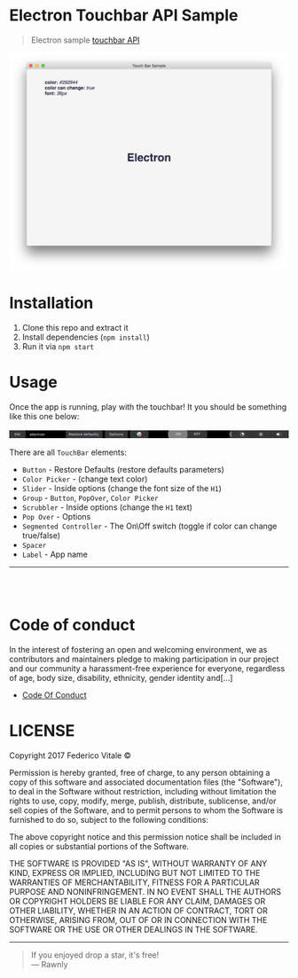 # Electron Touchbar API Sample
> Electron sample  [touchbar API](https://electron.atom.io/docs/api/touch-bar/)

![screenshot](screenshots/window.png)

# Installation
1. Clone this repo and extract it
2. Install dependencies (`npm install`)
3. Run it via `npm start`

# Usage
Once the app is running, play with the touchbar! It you should be something like this one below:
<br>
<br>
![touchbar](screenshots/touchbar.png)
<br>

There are all `TouchBar` elements: 
- `Button` - Restore Defaults (restore defaults parameters)
- `Color Picker` - (change text color)
- `Slider` - Inside options (change the font size of the `H1`)
- `Group` - `Button`, `PopOver`, `Color Picker`
- `Scrubbler` - Inside options  (change the `H1` text)
- `Pop Over` - Options
- `Segmented Controller` - The On\Off switch (toggle if color can change true/false)
- `Spacer`
- `Label` - App name 
---

<br>
<br>

# Code of conduct
In the interest of fostering an open and welcoming environment, we as
contributors and maintainers pledge to making participation in our project and
our community a harassment-free experience for everyone, regardless of age, body
size, disability, ethnicity, gender identity and[...] 

- [Code Of Conduct](code-of-conduct.md)

# LICENSE
Copyright 2017 Federico Vitale &copy;

Permission is hereby granted, free of charge, to any person obtaining a copy of this software and associated documentation files (the "Software"), to deal in the Software without restriction, including without limitation the rights to use, copy, modify, merge, publish, distribute, sublicense, and/or sell copies of the Software, and to permit persons to whom the Software is furnished to do so, subject to the following conditions:

The above copyright notice and this permission notice shall be included in all copies or substantial portions of the Software.

THE SOFTWARE IS PROVIDED "AS IS", WITHOUT WARRANTY OF ANY KIND, EXPRESS OR IMPLIED, INCLUDING BUT NOT LIMITED TO THE WARRANTIES OF MERCHANTABILITY, FITNESS FOR A PARTICULAR PURPOSE AND NONINFRINGEMENT. IN NO EVENT SHALL THE AUTHORS OR COPYRIGHT HOLDERS BE LIABLE FOR ANY CLAIM, DAMAGES OR OTHER LIABILITY, WHETHER IN AN ACTION OF CONTRACT, TORT OR OTHERWISE, ARISING FROM, OUT OF OR IN CONNECTION WITH THE SOFTWARE OR THE USE OR OTHER DEALINGS IN THE SOFTWARE.

---

> If you enjoyed drop a star, it's free! <br>
> &mdash; Rawnly